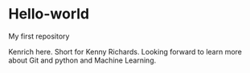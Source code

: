 # Hello-world
My first repository

Kenrich here. Short for Kenny Richards. 
Looking forward to learn more about Git and python and Machine Learning.
